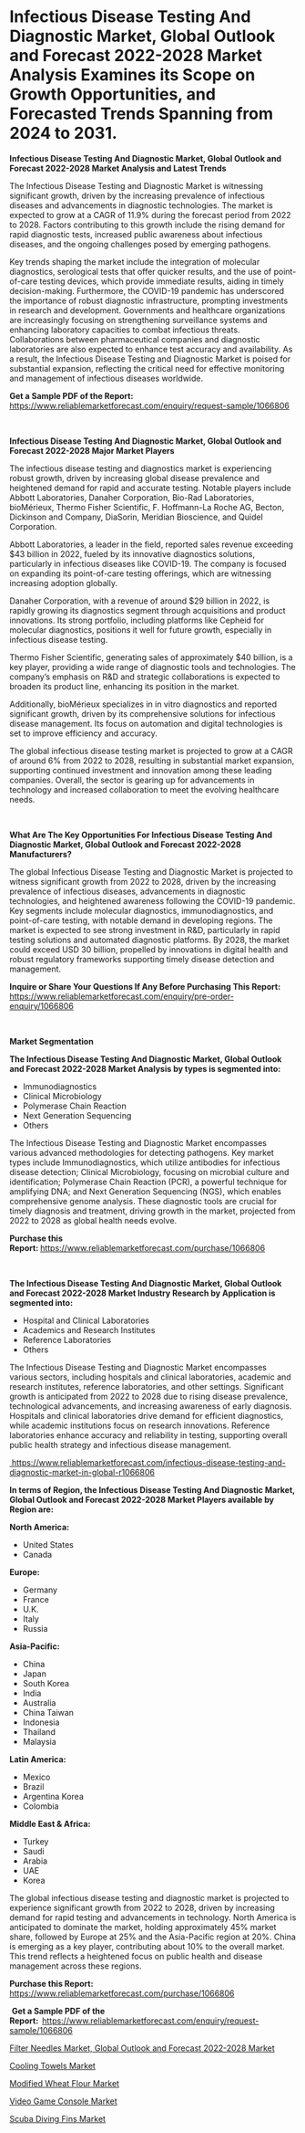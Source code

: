 <p><h1>Infectious Disease Testing And Diagnostic Market, Global Outlook and Forecast 2022-2028 Market Analysis Examines its Scope on Growth Opportunities, and Forecasted Trends Spanning from 2024 to 2031.</h1></p><p><strong>Infectious Disease Testing And Diagnostic Market, Global Outlook and Forecast 2022-2028 Market Analysis and Latest Trends</strong></p>
<p><p>The Infectious Disease Testing and Diagnostic Market is witnessing significant growth, driven by the increasing prevalence of infectious diseases and advancements in diagnostic technologies. The market is expected to grow at a CAGR of 11.9% during the forecast period from 2022 to 2028. Factors contributing to this growth include the rising demand for rapid diagnostic tests, increased public awareness about infectious diseases, and the ongoing challenges posed by emerging pathogens. </p><p>Key trends shaping the market include the integration of molecular diagnostics, serological tests that offer quicker results, and the use of point-of-care testing devices, which provide immediate results, aiding in timely decision-making. Furthermore, the COVID-19 pandemic has underscored the importance of robust diagnostic infrastructure, prompting investments in research and development. Governments and healthcare organizations are increasingly focusing on strengthening surveillance systems and enhancing laboratory capacities to combat infectious threats. Collaborations between pharmaceutical companies and diagnostic laboratories are also expected to enhance test accuracy and availability. As a result, the Infectious Disease Testing and Diagnostic Market is poised for substantial expansion, reflecting the critical need for effective monitoring and management of infectious diseases worldwide.</p></p>
<p><strong>Get a Sample PDF of the Report:&nbsp;</strong> <a href="https://www.reliablemarketforecast.com/enquiry/request-sample/1066806">https://www.reliablemarketforecast.com/enquiry/request-sample/1066806</a></p>
<p>&nbsp;</p>
<p><strong>Infectious Disease Testing And Diagnostic Market, Global Outlook and Forecast 2022-2028 Major Market Players</strong></p>
<p><p>The infectious disease testing and diagnostics market is experiencing robust growth, driven by increasing global disease prevalence and heightened demand for rapid and accurate testing. Notable players include Abbott Laboratories, Danaher Corporation, Bio-Rad Laboratories, bioMérieux, Thermo Fisher Scientific, F. Hoffmann-La Roche AG, Becton, Dickinson and Company, DiaSorin, Meridian Bioscience, and Quidel Corporation.</p><p>Abbott Laboratories, a leader in the field, reported sales revenue exceeding $43 billion in 2022, fueled by its innovative diagnostics solutions, particularly in infectious diseases like COVID-19. The company is focused on expanding its point-of-care testing offerings, which are witnessing increasing adoption globally.</p><p>Danaher Corporation, with a revenue of around $29 billion in 2022, is rapidly growing its diagnostics segment through acquisitions and product innovations. Its strong portfolio, including platforms like Cepheid for molecular diagnostics, positions it well for future growth, especially in infectious disease testing.</p><p>Thermo Fisher Scientific, generating sales of approximately $40 billion, is a key player, providing a wide range of diagnostic tools and technologies. The company’s emphasis on R&D and strategic collaborations is expected to broaden its product line, enhancing its position in the market.</p><p>Additionally, bioMérieux specializes in in vitro diagnostics and reported significant growth, driven by its comprehensive solutions for infectious disease management. Its focus on automation and digital technologies is set to improve efficiency and accuracy.</p><p>The global infectious disease testing market is projected to grow at a CAGR of around 6% from 2022 to 2028, resulting in substantial market expansion, supporting continued investment and innovation among these leading companies. Overall, the sector is gearing up for advancements in technology and increased collaboration to meet the evolving healthcare needs.</p></p>
<p>&nbsp;</p>
<p><strong>What Are The Key Opportunities For Infectious Disease Testing And Diagnostic Market, Global Outlook and Forecast 2022-2028 Manufacturers?</strong></p>
<p><p>The global Infectious Disease Testing and Diagnostic Market is projected to witness significant growth from 2022 to 2028, driven by the increasing prevalence of infectious diseases, advancements in diagnostic technologies, and heightened awareness following the COVID-19 pandemic. Key segments include molecular diagnostics, immunodiagnostics, and point-of-care testing, with notable demand in developing regions. The market is expected to see strong investment in R&D, particularly in rapid testing solutions and automated diagnostic platforms. By 2028, the market could exceed USD 30 billion, propelled by innovations in digital health and robust regulatory frameworks supporting timely disease detection and management.</p></p>
<p><strong>Inquire or Share Your Questions If Any Before Purchasing This Report:</strong> <a href="https://www.reliablemarketforecast.com/enquiry/pre-order-enquiry/1066806">https://www.reliablemarketforecast.com/enquiry/pre-order-enquiry/1066806</a></p>
<p>&nbsp;</p>
<p><strong>Market Segmentation</strong></p>
<p><strong>The Infectious Disease Testing And Diagnostic Market, Global Outlook and Forecast 2022-2028 Market Analysis by types is segmented into:</strong></p>
<p><ul><li>Immunodiagnostics</li><li>Clinical Microbiology</li><li>Polymerase Chain Reaction</li><li>Next Generation Sequencing</li><li>Others</li></ul></p>
<p><p>The Infectious Disease Testing and Diagnostic Market encompasses various advanced methodologies for detecting pathogens. Key market types include Immunodiagnostics, which utilize antibodies for infectious disease detection; Clinical Microbiology, focusing on microbial culture and identification; Polymerase Chain Reaction (PCR), a powerful technique for amplifying DNA; and Next Generation Sequencing (NGS), which enables comprehensive genome analysis. These diagnostic tools are crucial for timely diagnosis and treatment, driving growth in the market, projected from 2022 to 2028 as global health needs evolve.</p></p>
<p><strong>Purchase this Report:&nbsp;</strong><a href="https://www.reliablemarketforecast.com/purchase/1066806">https://www.reliablemarketforecast.com/purchase/1066806</a></p>
<p>&nbsp;</p>
<p><strong>The Infectious Disease Testing And Diagnostic Market, Global Outlook and Forecast 2022-2028 Market Industry Research by Application is segmented into:</strong></p>
<p><ul><li>Hospital and Clinical Laboratories</li><li>Academics and Research Institutes</li><li>Reference Laboratories</li><li>Others</li></ul></p>
<p><p>The Infectious Disease Testing and Diagnostic Market encompasses various sectors, including hospitals and clinical laboratories, academic and research institutes, reference laboratories, and other settings. Significant growth is anticipated from 2022 to 2028 due to rising disease prevalence, technological advancements, and increasing awareness of early diagnosis. Hospitals and clinical laboratories drive demand for efficient diagnostics, while academic institutions focus on research innovations. Reference laboratories enhance accuracy and reliability in testing, supporting overall public health strategy and infectious disease management.</p></p>
<p><a href="https://www.reliablemarketforecast.com/infectious-disease-testing-and-diagnostic-market-in-global-r1066806">&nbsp;https://www.reliablemarketforecast.com/infectious-disease-testing-and-diagnostic-market-in-global-r1066806</a></p>
<p><strong>In terms of Region, the Infectious Disease Testing And Diagnostic Market, Global Outlook and Forecast 2022-2028 Market Players available by Region are:</strong></p>
<p>
    <p> <strong> North America: </strong>
        <ul>
            <li>United States</li>
            <li>Canada</li>
        </ul>
        </p> 
    <p> <strong> Europe: </strong>
        <ul>
            <li>Germany</li>
            <li>France</li>
            <li>U.K.</li>
            <li>Italy</li>
            <li>Russia</li>
        </ul>
        </p> 
    <p> <strong> Asia-Pacific: </strong>
        <ul>
            <li>China</li>
            <li>Japan</li>
            <li>South Korea</li>
            <li>India</li>
            <li>Australia</li>
            <li>China Taiwan</li>
            <li>Indonesia</li>
            <li>Thailand</li>
            <li>Malaysia</li>
        </ul>
        </p> 
    <p> <strong> Latin America: </strong>
        <ul>
            <li>Mexico</li>
            <li>Brazil</li>
            <li>Argentina Korea</li>
            <li>Colombia</li>
        </ul>
        </p> 
    <p> <strong> Middle East & Africa: </strong>
        <ul>
            <li>Turkey</li>
            <li>Saudi</li>
            <li>Arabia</li>
            <li>UAE</li>
            <li>Korea</li>
        </ul>
    </p>
    </p>
<p><p>The global infectious disease testing and diagnostic market is projected to experience significant growth from 2022 to 2028, driven by increasing demand for rapid testing and advancements in technology. North America is anticipated to dominate the market, holding approximately 45% market share, followed by Europe at 25% and the Asia-Pacific region at 20%. China is emerging as a key player, contributing about 10% to the overall market. This trend reflects a heightened focus on public health and disease management across these regions.</p></p>
<p><strong>Purchase this Report: </strong><a href="https://www.reliablemarketforecast.com/purchase/1066806">https://www.reliablemarketforecast.com/purchase/1066806</a></p>
<p>&nbsp;<strong>Get a Sample PDF of the Report:&nbsp;&nbsp;</strong><a href="https://www.reliablemarketforecast.com/enquiry/request-sample/1066806">https://www.reliablemarketforecast.com/enquiry/request-sample/1066806</a></p>
<p><strong></strong></p>
<p><p><a href="https://github.com/WillieWoodard/Market-Research-Report-List-6/blob/main/filter-needles-market-global-outlook-and-forecast-2022-2028-market.md">Filter Needles Market, Global Outlook and Forecast 2022-2028 Market</a></p><p><a href="https://medium.com/@shirleygreene26/the-cooling-towels-market-industry-provides-a-comprehensive-and-current-analysis-of-the-sector-67b29ed61026">Cooling Towels Market</a></p><p><a href="https://issuu.com/reportprime-2/docs/modified-wheat-flour-market-size-20_2762fa432b362b">Modified Wheat Flour Market</a></p><p><a href="https://www.linkedin.com/pulse/how-regional-global-trends-shaping-video-game-console-ymw1c?trackingId=JGhl4jUeTj2FXsZmTg%2BIaw%3D%3D">Video Game Console Market</a></p><p><a href="https://medium.com/@shirleygreene26/the-scuba-diving-fins-market-research-report-provides-an-in-depth-and-up-to-date-analysis-of-the-906d07a0f707">Scuba Diving Fins Market</a></p></p>